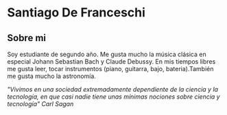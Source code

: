 # __Santiago De Franceschi__

## __Sobre mi__

Soy estudiante de segundo año. Me gusta mucho la música clásica en especial Johann Sebastian Bach y Claude Debussy​.
En mis tiempos libres me gusta leer, tocar instrumentos 
(piano, guitarra, bajo, bateria).También me gusta mucho la astronomía.

*"Vivimos en una sociedad extremadamente dependiente de la ciencia y la tecnología, en que casi nadie tiene unas mínimas nociones sobre ciencia y tecnología"*
*Carl Sagan*
